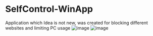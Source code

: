 # SelfControl-WinApp
Application which Idea is not new, was created for blocking different websites and limiting PC usage
![image](https://github.com/scrillex0995/SelfControl-WinApp/assets/61883651/b8e30a27-ef04-4fc6-8c9a-a2842821048d)
![image](https://github.com/scrillex0995/SelfControl-WinApp/assets/61883651/5ab5a066-f170-4f42-bee0-bb3d08158371)
